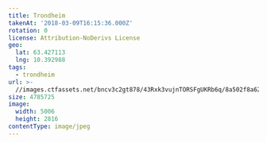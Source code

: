 ```yaml
---
title: Trondheim
takenAt: '2018-03-09T16:15:36.000Z'
rotation: 0
license: Attribution-NoDerivs License
geo:
  lat: 63.427113
  lng: 10.392988
tags:
  - trondheim
url: >-
  //images.ctfassets.net/bncv3c2gt878/43Rxk3vujnTORSFgUKRb6q/8a502f8a62d475c6ccae8eb612e4352b/trondheim_40091437914_o
size: 4785725
image:
  width: 5006
  height: 2816
contentType: image/jpeg
---
```


